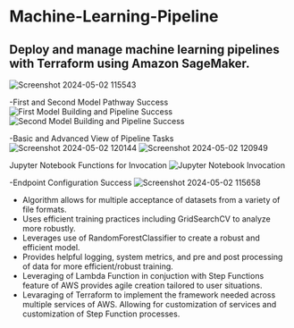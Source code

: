 # Machine-Learning-Pipeline
## Deploy and manage machine learning pipelines with Terraform using Amazon SageMaker.

![Screenshot 2024-05-02 115543](https://github.com/Daazd/Machine-Learning-Pipeline-SageMaker/assets/148648249/d13e689a-f732-48c6-836d-405e8259f04e)


-First and Second Model Pathway Success
![First Model Building and Pipeline Success](https://github.com/Daazd/Machine-Learning-Pipeline-SageMaker/assets/148648249/2fb5b628-74ae-4afd-b207-456251596d70)
![Second Model Building and Pipeline Success](https://github.com/Daazd/Machine-Learning-Pipeline-SageMaker/assets/148648249/b6552d44-6661-4e34-9b9d-f1a6fb7a9e88)

-Basic and Advanced View of Pipeline Tasks
![Screenshot 2024-05-02 120144](https://github.com/Daazd/Machine-Learning-Pipeline-SageMaker/assets/148648249/5fb85a62-1e77-4d24-aaba-f94962a2ebe3)
![Screenshot 2024-05-02 120949](https://github.com/Daazd/Machine-Learning-Pipeline-SageMaker/assets/148648249/9eb039ed-6675-4075-b98a-4b3a161dfbfc)

Jupyter Notebook Functions for Invocation
![Jupyter Notebook Invocation](https://github.com/Daazd/Machine-Learning-Pipeline-SageMaker/assets/148648249/7d419d59-f6c2-47cf-a90c-97a11f6c7e0f)

-Endpoint Configuration Success
![Screenshot 2024-05-02 115658](https://github.com/Daazd/Machine-Learning-Pipeline-SageMaker/assets/148648249/69eae33a-b7fc-4913-871f-494141f3b543)
- Algorithm allows for multiple acceptance of datasets from a variety of file formats.
- Uses efficient training practices including GridSearchCV to analyze more robustly.
- Leverages use of RandomForestClassifier to create a robust and efficient model.
- Provides helpful logging, system metrics, and pre and post processing of data for more efficient/robust training.
- Leveraging of Lambda Function in conjuction with Step Functions feature of AWS provides agile creation tailored to user situations.
- Levaraging of Terraform to implement the framework needed across multiple services of AWS. Allowing for customization of services and customization of Step Function processes.
